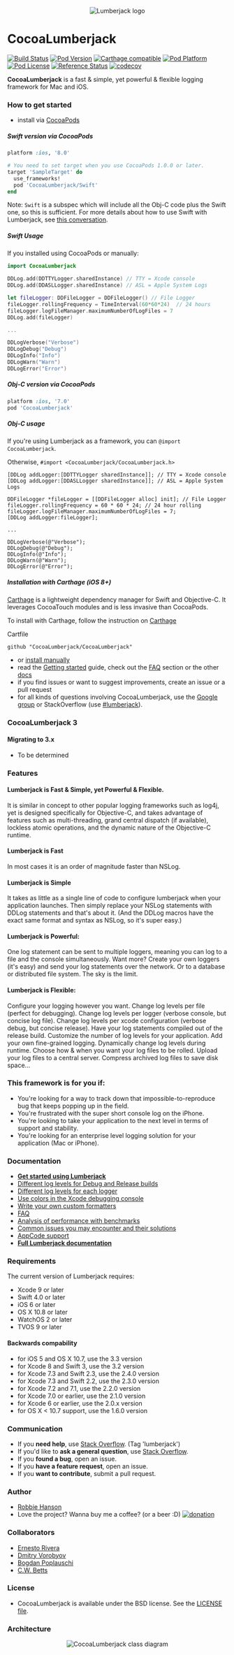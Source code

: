 <p align="center" >
  <img src="LumberjackLogo.png" title="Lumberjack logo" float=left>
</p>

# CocoaLumberjack

[![Build Status](https://travis-ci.org/CocoaLumberjack/CocoaLumberjack.svg?branch=master)](https://travis-ci.org/CocoaLumberjack/CocoaLumberjack)
[![Pod Version](http://img.shields.io/cocoapods/v/CocoaLumberjack.svg?style=flat)](http://cocoadocs.org/docsets/CocoaLumberjack/)
[![Carthage compatible](https://img.shields.io/badge/Carthage-compatible-4BC51D.svg?style=flat)](https://github.com/Carthage/Carthage)
[![Pod Platform](http://img.shields.io/cocoapods/p/CocoaLumberjack.svg?style=flat)](http://cocoadocs.org/docsets/CocoaLumberjack/)
[![Pod License](http://img.shields.io/cocoapods/l/CocoaLumberjack.svg?style=flat)](http://opensource.org/licenses/BSD-3-Clause)
[![Reference Status](https://www.versioneye.com/objective-c/cocoalumberjack/reference_badge.svg?style=flat)](https://www.versioneye.com/objective-c/cocoalumberjack/references)
[![codecov](https://codecov.io/gh/CocoaLumberjack/CocoaLumberjack/branch/master/graph/badge.svg)](https://codecov.io/gh/CocoaLumberjack/CocoaLumberjack)

**CocoaLumberjack** is a fast & simple, yet powerful & flexible logging framework for Mac and iOS.

### How to get started

* install via [CocoaPods](http://cocoapods.org)

##### Swift version via CocoaPods

```ruby
platform :ios, '8.0'

# You need to set target when you use CocoaPods 1.0.0 or later.
target 'SampleTarget' do
  use_frameworks!
  pod 'CocoaLumberjack/Swift'
end
```

Note: `Swift` is a subspec which will include all the Obj-C code plus the Swift one, so this is sufficient.
For more details about how to use Swift with Lumberjack, see [this conversation](https://github.com/CocoaLumberjack/CocoaLumberjack/issues/405).

##### Swift Usage

If you installed using CocoaPods or manually:

```swift
import CocoaLumberjack
```

```swift
DDLog.add(DDTTYLogger.sharedInstance) // TTY = Xcode console
DDLog.add(DDASLLogger.sharedInstance) // ASL = Apple System Logs

let fileLogger: DDFileLogger = DDFileLogger() // File Logger
fileLogger.rollingFrequency = TimeInterval(60*60*24)  // 24 hours
fileLogger.logFileManager.maximumNumberOfLogFiles = 7
DDLog.add(fileLogger)

...

DDLogVerbose("Verbose")
DDLogDebug("Debug")
DDLogInfo("Info")
DDLogWarn("Warn")
DDLogError("Error")
```

##### Obj-C version via CocoaPods

```ruby
platform :ios, '7.0'
pod 'CocoaLumberjack'
```

##### Obj-C usage

If you're using Lumberjack as a framework, you can `@import CocoaLumberjack`.

Otherwise, `#import <CocoaLumberjack/CocoaLumberjack.h>`

```objc
[DDLog addLogger:[DDTTYLogger sharedInstance]]; // TTY = Xcode console
[DDLog addLogger:[DDASLLogger sharedInstance]]; // ASL = Apple System Logs

DDFileLogger *fileLogger = [[DDFileLogger alloc] init]; // File Logger
fileLogger.rollingFrequency = 60 * 60 * 24; // 24 hour rolling
fileLogger.logFileManager.maximumNumberOfLogFiles = 7;
[DDLog addLogger:fileLogger];

...

DDLogVerbose(@"Verbose");
DDLogDebug(@"Debug");
DDLogInfo(@"Info");
DDLogWarn(@"Warn");
DDLogError(@"Error");
```

##### Installation with Carthage (iOS 8+)

[Carthage](https://github.com/Carthage/Carthage) is a lightweight dependency manager for Swift and Objective-C. It leverages CocoaTouch modules and is less invasive than CocoaPods.

To install with Carthage, follow the instruction on [Carthage](https://github.com/Carthage/Carthage)

Cartfile

```
github "CocoaLumberjack/CocoaLumberjack"
```

* or [install manually](Documentation/GettingStarted.md#manual-installation)
* read the [Getting started](Documentation/GettingStarted.md) guide, check out the [FAQ](Documentation/FAQ.md) section or the other [docs](Documentation/)
* if you find issues or want to suggest improvements, create an issue or a pull request
* for all kinds of questions involving CocoaLumberjack, use the [Google group](http://groups.google.com/group/cocoalumberjack) or StackOverflow (use [#lumberjack](http://stackoverflow.com/questions/tagged/lumberjack)).

### CocoaLumberjack 3

#### Migrating to 3.x

* To be determined

### Features

#### Lumberjack is Fast & Simple, yet Powerful & Flexible.

It is similar in concept to other popular logging frameworks such as log4j, yet is designed specifically for Objective-C, and takes advantage of features such as multi-threading, grand central dispatch (if available), lockless atomic operations, and the dynamic nature of the Objective-C runtime.

#### Lumberjack is Fast

In most cases it is an order of magnitude faster than NSLog.

#### Lumberjack is Simple

It takes as little as a single line of code to configure lumberjack when your application launches. Then simply replace your NSLog statements with DDLog statements and that's about it. (And the DDLog macros have the exact same format and syntax as NSLog, so it's super easy.)

#### Lumberjack is Powerful:

One log statement can be sent to multiple loggers, meaning you can log to a file and the console simultaneously. Want more? Create your own loggers (it's easy) and send your log statements over the network. Or to a database or distributed file system. The sky is the limit.

#### Lumberjack is Flexible:

Configure your logging however you want. Change log levels per file (perfect for debugging). Change log levels per logger (verbose console, but concise log file). Change log levels per xcode configuration (verbose debug, but concise release). Have your log statements compiled out of the release build. Customize the number of log levels for your application. Add your own fine-grained logging. Dynamically change log levels during runtime. Choose how & when you want your log files to be rolled. Upload your log files to a central server. Compress archived log files to save disk space...

### This framework is for you if:

* You're looking for a way to track down that impossible-to-reproduce bug that keeps popping up in the field.
* You're frustrated with the super short console log on the iPhone.
* You're looking to take your application to the next level in terms of support and stability.
* You're looking for an enterprise level logging solution for your application (Mac or iPhone).

### Documentation

* **[Get started using Lumberjack](Documentation/GettingStarted.md)**<br/>
* [Different log levels for Debug and Release builds](Documentation/XcodeTricks.md)<br/>
* [Different log levels for each logger](Documentation/PerLoggerLogLevels.md)<br/>
* [Use colors in the Xcode debugging console](Documentation/XcodeColors.md)<br/>
* [Write your own custom formatters](Documentation/CustomFormatters.md)<br/>
* [FAQ](Documentation/FAQ.md)<br/>
* [Analysis of performance with benchmarks](Documentation/Performance.md)<br/>
* [Common issues you may encounter and their solutions](Documentation/ProblemSolution.md)<br/>
* [AppCode support](Documentation/AppCode-support.md)
* **[Full Lumberjack documentation](Documentation/)**<br/>

### Requirements

The current version of Lumberjack requires:

* Xcode 9 or later
* Swift 4.0 or later
* iOS 6 or later
* OS X 10.8 or later
* WatchOS 2 or later
* TVOS 9 or later

#### Backwards compability

* for iOS 5 and OS X 10.7, use the 3.3 version
* for Xcode 8 and Swift 3, use the 3.2 version
* for Xcode 7.3 and Swift 2.3, use the 2.4.0 version
* for Xcode 7.3 and Swift 2.2, use the 2.3.0 version
* for Xcode 7.2 and 7.1, use the 2.2.0 version
* for Xcode 7.0 or earlier, use the 2.1.0 version
* for Xcode 6 or earlier, use the 2.0.x version
* for OS X < 10.7 support, use the 1.6.0 version

### Communication

* If you **need help**, use [Stack Overflow](http://stackoverflow.com/questions/tagged/lumberjack). (Tag 'lumberjack')
* If you'd like to **ask a general question**, use [Stack Overflow](http://stackoverflow.com/questions/tagged/lumberjack).
* If you **found a bug**, open an issue.
* If you **have a feature request**, open an issue.
* If you **want to contribute**, submit a pull request.

### Author

* [Robbie Hanson](https://github.com/robbiehanson)
* Love the project? Wanna buy me a coffee? (or a beer :D) [![donation](http://www.paypal.com/en_US/i/btn/btn_donate_SM.gif)](https://www.paypal.com/cgi-bin/webscr?cmd=_s-xclick&hosted_button_id=UZRA26JPJB3DA)

### Collaborators

* [Ernesto Rivera](https://github.com/rivera-ernesto)
* [Dmitry Vorobyov](https://github.com/dvor)
* [Bogdan Poplauschi](https://github.com/bpoplauschi)
* [C.W. Betts](https://github.com/MaddTheSane)

### License

* CocoaLumberjack is available under the BSD license. See the [LICENSE file](https://github.com/CocoaLumberjack/CocoaLumberjack/blob/master/LICENSE.txt).

### Architecture

<p align="center" >
    <img src="Documentation/CocoaLumberjackClassDiagram.png" title="CocoaLumberjack class diagram">
</p>
